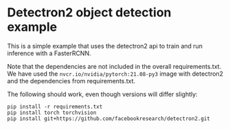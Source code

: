 # Detectron2 object detection example

This is a simple example that uses the detectron2 api to train and run inference with a FasterRCNN.

Note that the dependencies are not included in the overall requirements.txt. We have used the `nvcr.io/nvidia/pytorch:21.08-py3` image with detectron2 and the dependencies from requirements.txt.

The following should work, even though versions will differ slightly:
```
pip install -r requirements.txt
pip install torch torchvision
pip install git+https://github.com/facebookresearch/detectron2.git
